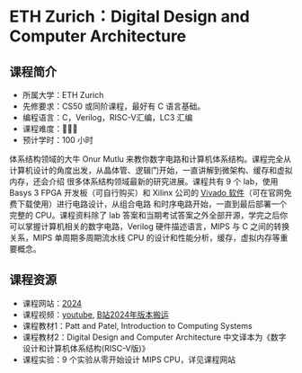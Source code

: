 # ETH Zurich：Digital Design and Computer Architecture

## 课程简介

- 所属大学：ETH Zurich
- 先修要求：CS50 或同阶课程，最好有 C 语言基础。
- 编程语言：C，Verilog，RISC-V汇编，LC3 汇编
- 课程难度：🌟🌟🌟
- 预计学时：100 小时

体系结构领域的大牛 Onur Mutlu 来教你数字电路和计算机体系结构。课程完全从计算机设计的角度出发，从晶体管、逻辑门开始，一直讲解到微架构、缓存和虚拟内存，还会介绍
很多体系结构领域最新的研究进展。课程共有 9 个 lab，使用 Basys 3 FPGA 开发板（可自行购买）和 Xilinx 公司的  [Vivado 软件](https://china.xilinx.com/products/design-tools/vivado.html)（可在官网免费下载使用）进行电路设计，从组合电路
和时序电路开始，一直到最后部署一个完整的 CPU。课程资料除了 lab 答案和当期考试答案之外全部开源，学完之后你可以掌握计算机相关的数字电路，Verilog 硬件描述语言，MIPS 与 C 之间的转换关系，MIPS 单周期多周期流水线 CPU 的设计和性能分析，缓存，虚拟内存等重要概念。

## 课程资源

- 课程网站：[2024](https://safari.ethz.ch/digitaltechnik/spring2024/)
- 课程视频：[youtube](https://www.youtube.com/live/0U2OMvvsyl8?list=PL5Q2soXY2Zi-NVn779PBtYziKiW-zdW5i&si=wBO6pon4PGWJuCJb), [B站2024年版本搬运](https://www.bilibili.com/video/BV182kwYBEbn/)
- 课程教材1：Patt and Patel, Introduction to Computing Systems
- 课程教材2：Digital Design and Computer Architecture
中文译本为《数字设计和计算机体系结构(RISC-V版)》
- 课程实验：9 个实验从零开始设计 MIPS CPU，详见课程网站
